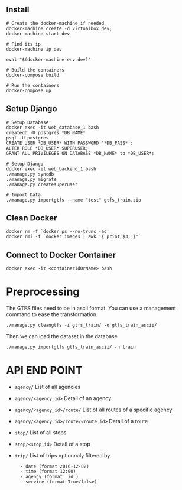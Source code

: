 ## Install
    # Create the docker-machine if needed
    docker-machine create -d virtualbox dev;
    docker-machine start dev

    # Find its ip
    docker-machine ip dev

    eval "$(docker-machine env dev)"

    # Build the containers 
    docker-compose build

    # Run the containers
    docker-compose up

## Setup Django

    # Setup Database
    docker exec -it web_database_1 bash
    createdb -U postgres *DB_NAME*
    psql -U postgres
    CREATE USER *DB_USER* WITH PASSWORD '*DB_PASS*';
    ALTER ROLE *DB_USER* SUPERUSER;
    GRANT ALL PRIVILEGES ON DATABASE *DB_NAME* to *DB_USER*;

    # Setup Django
    docker exec -it web_backend_1 bash
    ./manage.py syncdb
    ./manage.py migrate
    ./manage.py createsuperuser
    
    # Import Data
    ./manage.py importgtfs --name "test" gtfs_train.zip

## Clean Docker

    docker rm -f `docker ps --no-trunc -aq`
    docker rmi -f `docker images | awk '{ print $3; }'`

## Connect to Docker Container

    docker exec -it <containerIdOrName> bash

# Preprocessing
    
The GTFS files need to be in ascii format. You can use a management command to ease the transformation.

    ./manage.py cleangtfs -i gtfs_train/ -o gtfs_train_ascii/

Then we can load the dataset in the database

    ./manage.py importgtfs gtfs_train_ascii/ -n train 


# API END POINT

- ```agency/```
    List of all agencies
- ```agency/<agency_id>```
    Detail of an agency
- ```agency/<agency_id>/route/```
    List of all routes of a specific agency
- ```agency/<agency_id>/route/<route_id>```
    Detail of a route
- ```stop/```
    List of all stops
- ```stop/<stop_id>```
    Detail of a stop
- ```trip/```
    List of trips optionnaly filtered by 
        
        - date (format 2016-12-02)
        - time (format 12:00)
        - agency (format _id_)
        - service (format True/false)
